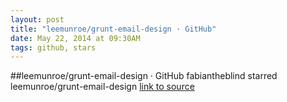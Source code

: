 ```yaml
---
layout: post
title: "leemunroe/grunt-email-design · GitHub"
date: May 22, 2014 at 09:30AM
tags: github, stars
---
```

##leemunroe/grunt-email-design · GitHub
fabiantheblind starred leemunroe/grunt-email-design
[link to source](http://ift.tt/1mKQuwe) 
